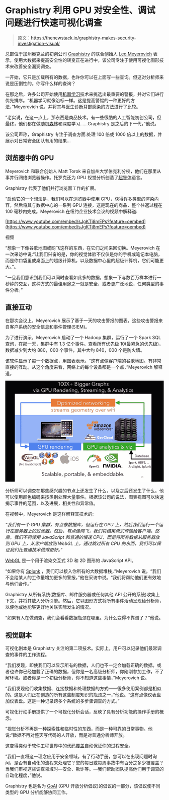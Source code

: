 # Graphistry 利用 GPU 对安全性、调试问题进行快速可视化调查

> 原文：<https://thenewstack.io/graphistry-makes-security-investigation-visual/>

总部位于加州奥克兰的初创公司 [Graphistry](https://www.graphistry.com/) 的联合创始人 [Leo Meyerovich](https://www.linkedin.com/in/leo-meyerovich-09649219/) 表示，使用大数据来提高安全性的转变正在进行中，该公司专注于使用可视化图形技术来改善安全漏洞调查。

一开始，它只是加载所有的数据，也许你可以在上面写一些查询。但这对分析师来说是压倒性的。你写什么样的查询？

在那之后，许多公司开始使用[机器学习](/category/machine-learning/)技术来挑选出最重要的警报，并对它们进行优先排序。“机器学习就像治标一样。这是提高警惕的一种更好的方法，”Meyerovich 说，并将其与医生诊断耳部感染的方法进行了比较。

“老实说，在这一点上，那东西是商品技术。有一些很酷的人工智能初创公司，但最终，他们都在做[随机森林](http://scikit-learn.org/stable/modules/generated/sklearn.ensemble.RandomForestClassifier.html)和深度学习……Graphistry 是之后的下一代，”他说。

该公司声称，Graphistry 专注于调查方面:处理 100 倍或 1000 倍以上的数据，并展示对日常安全团队有用的结果…

## 浏览器中的 GPU

Meyerovich 和联合创始人 Matt Torok 来自加州大学伯克利分校，他们在那里从事并行网络浏览器操作。托罗克还为 GPU 视觉分析创造了[超导体](http://superconductor.github.io/superconductor/)语言。

Graphistry 代表了他们并行浏览器工作的扩展。

“启动它的一个想法是，我们可以在浏览器中使用 GPU，获得许多类型的渲染内容，然后将其与数据中心的一系列 GPU 连接，这是现在的商品，整个往返过程在 100 毫秒内完成。Meyerovich 在纽约企业技术会议的视频中解释道:

[https://www.youtube.com/embed/sJgKTj8mEPs?feature=oembed](https://www.youtube.com/embed/sJgKTj8mEPs?feature=oembed)

视频

“想象一下像谷歌地图或网飞这样的东西，在它们之间来回切换。Meyerovich 在一次采访中说:“让我们兴奋的是，你的视觉体验不仅仅是你的手机或笔记本电脑，而是你口袋里或桌面上的超级计算机，以及数据中心里的超级计算机，它们可能更大。”。

“一旦我们意识到我们可以同时查看如此多的数据，想象一下与数百万样本进行一秒钟的交互，这种方式的最佳用途之一就是安全，或者更广泛地说，任何类型的事件分析。”

## 直接互动

在那次会议上，Meyerovich 展示了基于一天的攻击警报的图表，这些攻击警报来自客户系统的安全信息和事件管理(SIEM)。

为了进行演示，Meyerovich 启动了一个 Hadoop 集群，运行了一个 Spark SQL 查询，在那一天，集群中有 1.3 亿个事件。查看所有优先级 10(最紧急的优先级)，数据减少到大约 880，000 个事件，其中大约 840，000 个是防火墙。

该软件显示了每一个数据点，用图表表示。“这有点像客户端的谷歌地图。有非常直接的互动。从这个角度来看，网络上的每个设备都是一个点，”Meyerovich 解释道。

![](img/4c42a43060c6c9bebe401a3f03f3d4c8.png)

分析师可以调查在那些感兴趣的节点上还发生了什么，以及之后还发生了什么。他可以使用颜色编码来按类别处理大量事件。根据该公司的说法，图表视图可以快速揭示事件的范围，以及进展，相关性和异常值。

在视频中，Meyerovich 是这样解释其技术的:

*“我们有一个 GPU 集群，有点像数据库，但运行在 GPU 上，然后我们运行一个运行在服务器上的过滤器。然后，有点像网飞，我们将结果流式传输给客户端。然后，我们不再使用 JavaScript 和普通的慢速 CPU，而是将所有数据从服务器放到 GPU 上，从客户端放到 WebGL 上。通过跳过所有 CPU 的东西，我们可以保证我们比普通技术做得更好。”*

[WebGL](https://developer.mozilla.org/en-US/docs/Web/API/WebGL_API) 是一个用于渲染交互式 3D 和 2D 图形的 JavaScript API。

“如果你有 [Splunk](https://www.splunk.com/) ，我们可以接入你所有的大数据堆栈，”Meyerovich 说。“我们不会给某人的工作量增加更多的警报，”他在采访中说。“我们将帮助他们更有效地与他们合作。”

Graphistry 从所有系统(数据库、邮件服务器或任何其他 API 公开的系统)收集上下文，并将其放入分析引擎。然后，它以图形方式将所有事件活动呈现给分析师，以便他或她能够更好地关联实际发生的情况。

“如果有人在做调查，我们会看看数据瓶颈在哪里。为什么变得不靠谱了？”他说。

## 视觉剧本

可视化剧本是 Graphistry 关注的第二项技术。实际上，用户可以记录他们最常调查的事件的工作流程。

“我们发现，即使我们可以显示所有的数据，人们也不一定会加载正确的数据。或者也许你已经加载了正确的数据，但你是一名高级分析师，你刚刚参加工作，不了解环境。或者你是一个初级分析师，你不知道这些事情，”Meyerovich 说。

“我们发现他们收集数据、连接数据和处理数据的方式——很多使用案例都是相似的。这是人们正在创造的所有这些制度知识的瓶颈之一，”他说。“这有点像仪表盘加仪表盘。这是一种记录跨多个系统的多步骤调查的方式。”

可视化行动手册提供了一个可视化分析会话，反映了具有分析功能的操作手册的概念。

“视觉分析不再是一种探索性和临时性的东西，而是一种可靠的日常事物。他说:“数据不再对整天写代码的人开放，而是对普通分析师开放。

这变得类似于软件工程世界中的[代码覆盖](https://stackoverflow.com/questions/195008/what-is-code-coverage-and-how-do-you-measure-it)自动保证你的过程安全。

“我们一直将这一理念应用于安全领域。有了行动手册，您可以在出现问题时询问，是否有自动化的流程来处理它？您的每日或每周事故中有百分之多少被覆盖？当我们审视这些调查领域时—安全、欺诈等。—我们帮助团队提高他们用于调查的自动化程度，”他说。

Graphistry 也是名为 [GoAI](https://www.continuum.io/blog/news/data-science-and-deep-learning-application-leaders-form-gpu-open-analytics-initiative) (GPU 开放分析倡议)的倡议的一部分，该倡议使不同类型的 GPU 分析能够协同工作。

<svg xmlns:xlink="http://www.w3.org/1999/xlink" viewBox="0 0 68 31" version="1.1"><title>Group</title> <desc>Created with Sketch.</desc></svg>
